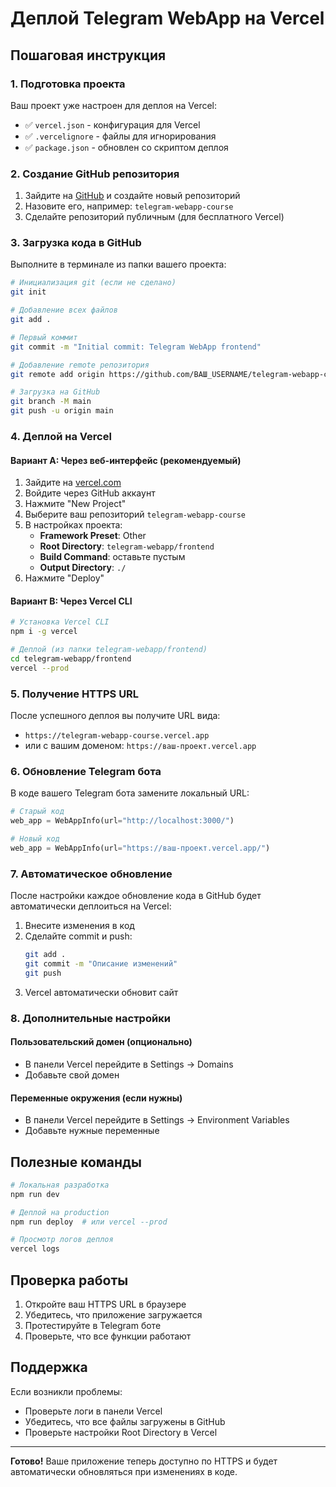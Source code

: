# Деплой Telegram WebApp на Vercel

## Пошаговая инструкция

### 1. Подготовка проекта

Ваш проект уже настроен для деплоя на Vercel:
- ✅ `vercel.json` - конфигурация для Vercel
- ✅ `.vercelignore` - файлы для игнорирования
- ✅ `package.json` - обновлен со скриптом деплоя

### 2. Создание GitHub репозитория

1. Зайдите на [GitHub](https://github.com) и создайте новый репозиторий
2. Назовите его, например: `telegram-webapp-course`
3. Сделайте репозиторий публичным (для бесплатного Vercel)

### 3. Загрузка кода в GitHub

Выполните в терминале из папки вашего проекта:

```bash
# Инициализация git (если не сделано)
git init

# Добавление всех файлов
git add .

# Первый коммит
git commit -m "Initial commit: Telegram WebApp frontend"

# Добавление remote репозитория
git remote add origin https://github.com/ВАШ_USERNAME/telegram-webapp-course.git

# Загрузка на GitHub
git branch -M main
git push -u origin main
```

### 4. Деплой на Vercel

#### Вариант A: Через веб-интерфейс (рекомендуемый)

1. Зайдите на [vercel.com](https://vercel.com)
2. Войдите через GitHub аккаунт
3. Нажмите "New Project"
4. Выберите ваш репозиторий `telegram-webapp-course`
5. В настройках проекта:
   - **Framework Preset**: Other
   - **Root Directory**: `telegram-webapp/frontend`
   - **Build Command**: оставьте пустым
   - **Output Directory**: `./`
6. Нажмите "Deploy"

#### Вариант B: Через Vercel CLI

```bash
# Установка Vercel CLI
npm i -g vercel

# Деплой (из папки telegram-webapp/frontend)
cd telegram-webapp/frontend
vercel --prod
```

### 5. Получение HTTPS URL

После успешного деплоя вы получите URL вида:
- `https://telegram-webapp-course.vercel.app`
- или с вашим доменом: `https://ваш-проект.vercel.app`

### 6. Обновление Telegram бота

В коде вашего Telegram бота замените локальный URL:

```python
# Старый код
web_app = WebAppInfo(url="http://localhost:3000/")

# Новый код
web_app = WebAppInfo(url="https://ваш-проект.vercel.app/")
```

### 7. Автоматическое обновление

После настройки каждое обновление кода в GitHub будет автоматически деплоиться на Vercel:

1. Внесите изменения в код
2. Сделайте commit и push:
   ```bash
   git add .
   git commit -m "Описание изменений"
   git push
   ```
3. Vercel автоматически обновит сайт

### 8. Дополнительные настройки

#### Пользовательский домен (опционально)
- В панели Vercel перейдите в Settings → Domains
- Добавьте свой домен

#### Переменные окружения (если нужны)
- В панели Vercel перейдите в Settings → Environment Variables
- Добавьте нужные переменные

## Полезные команды

```bash
# Локальная разработка
npm run dev

# Деплой на production
npm run deploy  # или vercel --prod

# Просмотр логов деплоя
vercel logs
```

## Проверка работы

1. Откройте ваш HTTPS URL в браузере
2. Убедитесь, что приложение загружается
3. Протестируйте в Telegram боте
4. Проверьте, что все функции работают

## Поддержка

Если возникли проблемы:
- Проверьте логи в панели Vercel
- Убедитесь, что все файлы загружены в GitHub
- Проверьте настройки Root Directory в Vercel

---

**Готово!** Ваше приложение теперь доступно по HTTPS и будет автоматически обновляться при изменениях в коде. 